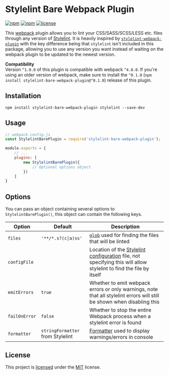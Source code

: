 # Stylelint Bare Webpack Plugin
[![npm](https://img.shields.io/npm/v/stylelint-bare-webpack-plugin.svg?style=flat-square)](https://www.npmjs.com/package/stylelint-bare-webpack-plugin)
[![npm](https://img.shields.io/npm/dm/stylelint-bare-webpack-plugin.svg?style=flat-square)](https://www.npmjs.com/package/stylelint-bare-webpack-plugin)
[![license](https://img.shields.io/github/license/cascornelissen/stylelint-bare-webpack-plugin.svg?style=flat-square)](LICENSE.md)

This [webpack](https://webpack.github.io/) plugin allows you to lint your CSS/SASS/SCSS/LESS etc. files through any version of [Stylelint](http://stylelint.io/). It is heavily inspired by [`stylelint-webpack-plugin`](https://www.npmjs.com/package/stylelint-webpack-plugin) with the key difference being that `stylelint` isn't included in this package, allowing you to use any version you want instead of waiting on the webpack plugin to be updated to the newest version.

**Compatibility**  
Version `^1.0.0` of this plugin is compatible with webpack `^4.0.0`. If you're using an older version of webpack, make sure to install the `^0.1.0` (`npm install stylelint-bare-webpack-plugin@^0.1.0`) release of this plugin.

## Installation
```shell
npm install stylelint-bare-webpack-plugin stylelint --save-dev
```

## Usage
```js
// webpack.config.js
const StylelintBarePlugin = require('stylelint-bare-webpack-plugin');

module.exports = {
    // ...
    plugins: [
        new StylelintBarePlugin({
            // Optional options object
        })
    ]
}
```

## Options
You can pass an object containing several options to `StylelintBarePlugin()`, this object can contain the following keys.

| Option        | Default                          | Description                                                                                                                                                          
| ------------- | -------------------------------- | ------------
| `files`       | `'**/*.s?(c\|a)ss'`              | [`glob`](http://npmjs.com/package/glob) used for finding the files that will be linted                                                                               
| `configFile`  |                                  | Location of the [Stylelint configuration](https://github.com/stylelint/stylelint/blob/master/docs/user-guide/configuration.md#loading-the-configuration-object) file, not specifying this will allow stylelint to find the file by itself
| `emitErrors`  | `true`                           | Whether to emit webpack errors or only warnings, note that all stylelint errors will still be shown when disabling this
| `failOnError` | `false`                          | Whether to stop the entire Webpack process when a stylelint error is found
| `formatter`   | `stringFormatter` from Stylelint | [Formatter](http://stylelint.io/developer-guide/formatters/) used to display warnings/errors in console                                                              

## License
This project is [licensed](LICENSE.md) under the [MIT](https://opensource.org/licenses/MIT) license.
